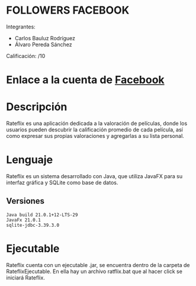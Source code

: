 # FOLLOWERS FACEBOOK

Integrantes:
  - Carlos Bauluz Rodríguez
  - Álvaro Pereda Sánchez

Calificación: /10

# Enlace a la cuenta de [Facebook](https://www.facebook.com/profile.php?id=61568782621254&locale=es_ES)

# Descripción

Rateflix es una aplicación dedicada a la valoración de películas, donde los usuarios pueden descubrir la calificación promedio de cada película, 
así como expresar sus propias valoraciones y agregarlas a su lista personal.

# Lenguaje

Rateflix es un sistema desarrollado con Java, que utiliza JavaFX para su interfaz gráfica y SQLite como base de datos.
## Versiones
    Java build 21.0.1+12-LTS-29
    JavaFx 21.0.1
    sqlite-jdbc-3.39.3.0


# Ejecutable

Rateflix cuenta con un ejecutable .jar, se encuentra dentro de la carpeta de RateflixEjecutable. En ella hay 
un archivo ratflix.bat que al hacer click se iniciará Rateflix.



